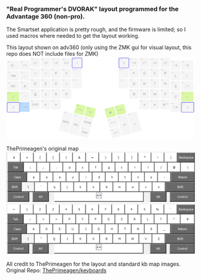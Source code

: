 ### "Real Programmer's DVORAK" layout programmed for the Advantage 360 (non-pro).

The Smartset application is pretty rough, and the firmware is limited; so I used macros where needed to get the layout working.

This layout shown on adv360 (only using the ZMK gui for visual layout, this repo does NOT include files for ZMK)
![](adv360_map_img.png)

ThePrimeagen's original map
![](rpd.PNG)
![](rpd-shift.PNG)


All credit to ThePrimeagen for the layout and standard kb map images.
Original Repo: [ThePrimeagen/keyboards](https://github.com/ThePrimeagen/keyboards)
